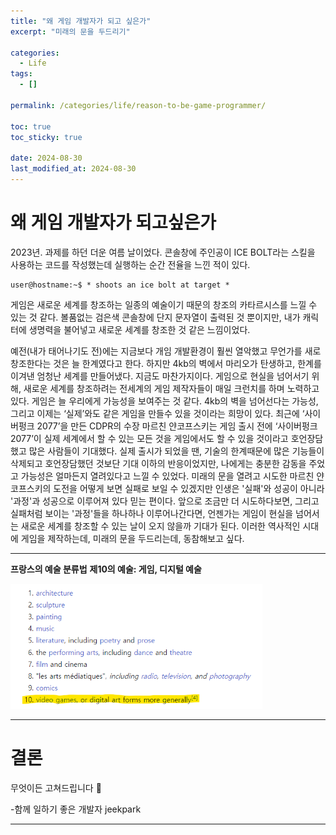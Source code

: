 ```yaml
---
title: "왜 게임 개발자가 되고 싶은가"
excerpt: "미래의 문을 두드리기"

categories:
  - Life
tags:
  - []

permalink: /categories/life/reason-to-be-game-programmer/

toc: true
toc_sticky: true

date: 2024-08-30
last_modified_at: 2024-08-30
---
```


# 왜 게임 개발자가 되고싶은가



2023년. 과제를 하던 더운 여름 날이었다. 콘솔창에 주인공이 ICE BOLT라는 스킬을 사용하는 코드를 작성했는데 실행하는 순간 전율을 느낀 적이 있다. 
```
user@hostname:~$ * shoots an ice bolt at target *
```

게임은 새로운 세계를 창조하는 일종의 예술이기 때문의 창조의 카타르시스를 느낄 수 있는 것 같다. 볼품없는 검은색 콘솔창에 단지 문자열이 출력된 것 뿐이지만, 내가 캐릭터에 생명력을 불어넣고 새로운 세계를 창조한 것 같은 느낌이었다.

예전(내가 태어나기도 전)에는 지금보다 개임 개발환경이 훨씬 열악했고 무언가를 새로 창조한다는 것은 늘 한계였다고 한다. 하지만 4kb의 벽에서 마리오가 탄생하고, 한계를 이겨낸 엄청난 세계를 만들어냈다. 지금도 마찬가지이다. 게임으로 현실을 넘어서기 위해, 새로운 세계를 창조하려는 전세계의 게임 제작자들이 매일 크런치를 하며 노력하고 있다. 게임은 늘 우리에게 가능성을 보여주는 것 같다. 4kb의 벽을 넘어선다는 가능성, 그리고 이제는 ‘실제’와도 같은 게임을 만들수 있을 것이라는 희망이 있다. 최근에 ‘사이버펑크 2077’을 만든 CDPR의 수장 마르친 얀코프스키는 게임 출시 전에 ‘사이버펑크 2077’이 실제 세계에서 할 수 있는 모든 것을 게임에서도 할 수 있을 것이라고 호언장담했고 많은 사람들이 기대했다. 실제 출시가 되었을 땐, 기술의 한계때문에 많은 기능들이 삭제되고 호언장담했던 것보단 기대 이하의 반응이었지만, 나에게는 충분한 감동을 주었고 가능성은 얼마든지 열려있다고 느낄 수 있었다. 미래의 문을 열려고 시도한 마르친 얀코프스키의 도전을 어떻게 보면 실패로 보일 수 있겠지만 인생은 '실패'와 성공이 아니라 '과정'과 성공으로 이루어져 있다 믿는 편이다. 앞으로 조금만 더 시도하다보면, 그리고 실패처럼 보이는 '과정'들을 하나하나 이루어나간다면, 언젠가는 게임이 현실을 넘어서는 새로운 세계를 창조할 수 있는 날이 오지 않을까 기대가 된다. 이러한 역사적인 시대에 게임을 제작하는데, 미래의 문을 두드리는데, 동참해보고 싶다.

---
**프랑스의 예술 분류법**
**제10의 예술: 게임, 디지털 예술**

<img src="https://github.com/jeekpark/jeekpark.github.io/blob/main/assets/images/posts_img/life/classificatory-disputes-about-art.png?raw=true" style="width: 80%; height: auto; object-fit: cover;">

---

# 결론

무엇이든 고쳐드립니다 🎯

-함께 일하기 좋은 개발자 jeekpark


---